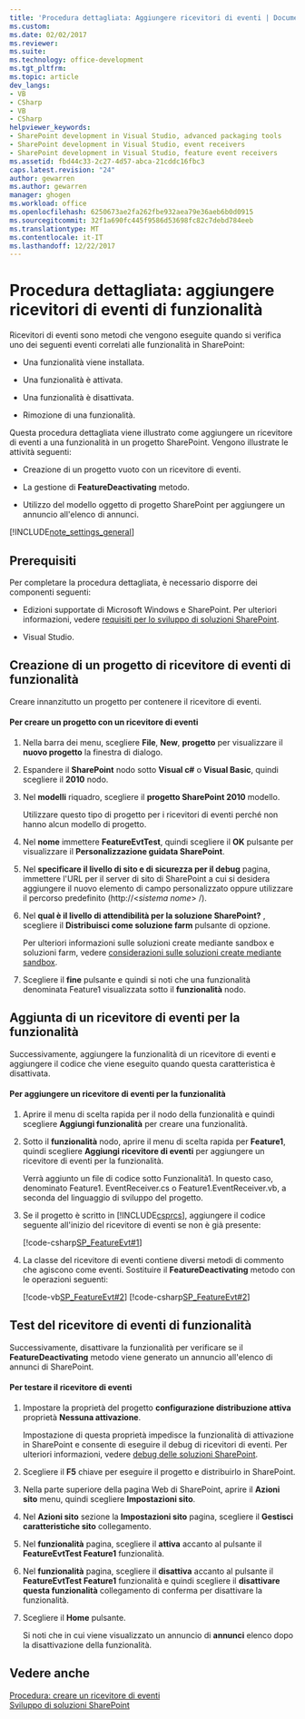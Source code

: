 ```yaml
---
title: 'Procedura dettagliata: Aggiungere ricevitori di eventi | Documenti Microsoft'
ms.custom: 
ms.date: 02/02/2017
ms.reviewer: 
ms.suite: 
ms.technology: office-development
ms.tgt_pltfrm: 
ms.topic: article
dev_langs:
- VB
- CSharp
- VB
- CSharp
helpviewer_keywords:
- SharePoint development in Visual Studio, advanced packaging tools
- SharePoint development in Visual Studio, event receivers
- SharePoint development in Visual Studio, feature event receivers
ms.assetid: fbd44c33-2c27-4d57-abca-21cddc16fbc3
caps.latest.revision: "24"
author: gewarren
ms.author: gewarren
manager: ghogen
ms.workload: office
ms.openlocfilehash: 6250673ae2fa262fbe932aea79e36aeb6b0d0915
ms.sourcegitcommit: 32f1a690fc445f9586d53698fc82c7debd784eeb
ms.translationtype: MT
ms.contentlocale: it-IT
ms.lasthandoff: 12/22/2017
---
```

# <a name="walkthrough-add-feature-event-receivers"></a>Procedura dettagliata: aggiungere ricevitori di eventi di funzionalità
  Ricevitori di eventi sono metodi che vengono eseguite quando si verifica uno dei seguenti eventi correlati alle funzionalità in SharePoint:  
  
-   Una funzionalità viene installata.  
  
-   Una funzionalità è attivata.  
  
-   Una funzionalità è disattivata.  
  
-   Rimozione di una funzionalità.  
  
 Questa procedura dettagliata viene illustrato come aggiungere un ricevitore di eventi a una funzionalità in un progetto SharePoint. Vengono illustrate le attività seguenti:  
  
-   Creazione di un progetto vuoto con un ricevitore di eventi.  
  
-   La gestione di **FeatureDeactivating** metodo.  
  
-   Utilizzo del modello oggetto di progetto SharePoint per aggiungere un annuncio all'elenco di annunci.  
  
 [!INCLUDE[note_settings_general](../sharepoint/includes/note-settings-general-md.md)]  
  
## <a name="prerequisites"></a>Prerequisiti  
 Per completare la procedura dettagliata, è necessario disporre dei componenti seguenti:  
  
-   Edizioni supportate di Microsoft Windows e SharePoint. Per ulteriori informazioni, vedere [requisiti per lo sviluppo di soluzioni SharePoint](../sharepoint/requirements-for-developing-sharepoint-solutions.md).  
  
-   Visual Studio.  
  
## <a name="creating-a-feature-event-receiver-project"></a>Creazione di un progetto di ricevitore di eventi di funzionalità  
 Creare innanzitutto un progetto per contenere il ricevitore di eventi.  
  
#### <a name="to-create-a-project-with-a-feature-event-receiver"></a>Per creare un progetto con un ricevitore di eventi  
  
1.  Nella barra dei menu, scegliere **File**, **New**, **progetto** per visualizzare il **nuovo progetto** la finestra di dialogo.  
  
2.  Espandere il **SharePoint** nodo sotto **Visual c#** o **Visual Basic**, quindi scegliere il **2010** nodo.  
  
3.  Nel **modelli** riquadro, scegliere il **progetto SharePoint 2010** modello.  
  
     Utilizzare questo tipo di progetto per i ricevitori di eventi perché non hanno alcun modello di progetto.  
  
4.  Nel **nome** immettere **FeatureEvtTest**, quindi scegliere il **OK** pulsante per visualizzare il **Personalizzazione guidata SharePoint**.  
  
5.  Nel **specificare il livello di sito e di sicurezza per il debug** pagina, immettere l'URL per il server di sito di SharePoint a cui si desidera aggiungere il nuovo elemento di campo personalizzato oppure utilizzare il percorso predefinito (http://\<*sistema nome*> /).  
  
6.  Nel **qual è il livello di attendibilità per la soluzione SharePoint?** , scegliere il **Distribuisci come soluzione farm** pulsante di opzione.  
  
     Per ulteriori informazioni sulle soluzioni create mediante sandbox e soluzioni farm, vedere [considerazioni sulle soluzioni create mediante sandbox](../sharepoint/sandboxed-solution-considerations.md).  
  
7.  Scegliere il **fine** pulsante e quindi si noti che una funzionalità denominata Feature1 visualizzata sotto il **funzionalità** nodo.  
  
## <a name="adding-an-event-receiver-to-the-feature"></a>Aggiunta di un ricevitore di eventi per la funzionalità  
 Successivamente, aggiungere la funzionalità di un ricevitore di eventi e aggiungere il codice che viene eseguito quando questa caratteristica è disattivata.  
  
#### <a name="to-add-an-event-receiver-to-the-feature"></a>Per aggiungere un ricevitore di eventi per la funzionalità  
  
1.  Aprire il menu di scelta rapida per il nodo della funzionalità e quindi scegliere **Aggiungi funzionalità** per creare una funzionalità.  
  
2.  Sotto il **funzionalità** nodo, aprire il menu di scelta rapida per **Feature1**, quindi scegliere **Aggiungi ricevitore di eventi** per aggiungere un ricevitore di eventi per la funzionalità.  
  
     Verrà aggiunto un file di codice sotto Funzionalità1. In questo caso, denominato Feature1. EventReceiver.cs o Feature1.EventReceiver.vb, a seconda del linguaggio di sviluppo del progetto.  
  
3.  Se il progetto è scritto in [!INCLUDE[csprcs](../sharepoint/includes/csprcs-md.md)], aggiungere il codice seguente all'inizio del ricevitore di eventi se non è già presente:  
  
     [!code-csharp[SP_FeatureEvt#1](../sharepoint/codesnippet/CSharp/featureevttest2/features/feature1/feature1.eventreceiver.cs#1)]  
  
4.  La classe del ricevitore di eventi contiene diversi metodi di commento che agiscono come eventi. Sostituire il **FeatureDeactivating** metodo con le operazioni seguenti:  
  
     [!code-vb[SP_FeatureEvt#2](../sharepoint/codesnippet/VisualBasic/featureevt2vb/features/feature1/feature1.eventreceiver.vb#2)]
     [!code-csharp[SP_FeatureEvt#2](../sharepoint/codesnippet/CSharp/featureevttest2/features/feature1/feature1.eventreceiver.cs#2)]  
  
## <a name="testing-the-feature-event-receiver"></a>Test del ricevitore di eventi di funzionalità  
 Successivamente, disattivare la funzionalità per verificare se il **FeatureDeactivating** metodo viene generato un annuncio all'elenco di annunci di SharePoint.  
  
#### <a name="to-test-the-feature-event-receiver"></a>Per testare il ricevitore di eventi  
  
1.  Impostare la proprietà del progetto **configurazione distribuzione attiva** proprietà **Nessuna attivazione**.  
  
     Impostazione di questa proprietà impedisce la funzionalità di attivazione in SharePoint e consente di eseguire il debug di ricevitori di eventi. Per ulteriori informazioni, vedere [debug delle soluzioni SharePoint](../sharepoint/debugging-sharepoint-solutions.md).  
  
2.  Scegliere il **F5** chiave per eseguire il progetto e distribuirlo in SharePoint.  
  
3.  Nella parte superiore della pagina Web di SharePoint, aprire il **Azioni sito** menu, quindi scegliere **Impostazioni sito**.  
  
4.  Nel **Azioni sito** sezione la **Impostazioni sito** pagina, scegliere il **Gestisci caratteristiche sito** collegamento.  
  
5.  Nel **funzionalità** pagina, scegliere il **attiva** accanto al pulsante il **FeatureEvtTest Feature1** funzionalità.  
  
6.  Nel **funzionalità** pagina, scegliere il **disattiva** accanto al pulsante il **FeatureEvtTest Feature1** funzionalità e quindi scegliere il **disattivare questa funzionalità**  collegamento di conferma per disattivare la funzionalità.  
  
7.  Scegliere il **Home** pulsante.  
  
     Si noti che in cui viene visualizzato un annuncio di **annunci** elenco dopo la disattivazione della funzionalità.  
  
## <a name="see-also"></a>Vedere anche  
 [Procedura: creare un ricevitore di eventi](../sharepoint/how-to-create-an-event-receiver.md)   
 [Sviluppo di soluzioni SharePoint](../sharepoint/developing-sharepoint-solutions.md)  
  
  